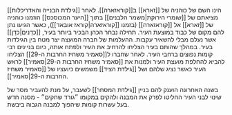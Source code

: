 [[גילדת הבנייה והאדריכלות]] הינו השם של כוהניה של [[זארא]] ב[[קוראזארה]].
לאחר מציאתם של [[שומרי הירוקת|משמר הלבנים]] בתוך [[היער המכוסכס]] הוזמנו כוהניה של [[זארא]] אל [[קוראזארה]] (בזמנו [[קוראזארה|קוראז אובאד]]), כאשר הגיעו נתן להם מקום של כבוד במוצעת העיר.
תחילה נבחר הכהן הבכיר ביותר בעיר, [[כדָנים|כדָן]] אשר נעלם מבלי להשאיר עקבות.
ההעלמות של חברה המועצה יצר מטח בין הגילדות בעיר.
במהלך שהותם בעיר הצליחו להרחיב את העיר ולפתח אותה, כיום בניינים רבי קומות נפוצים ברחבי העיר.
לאחר שחברו ל[[סאמיר משחיז החרבות ה-29]] הצליחו להביא להחלפת מועצת העיר ולמנות את [[סאמיר משחיז החרבות ה-29|סאמיר]] לראש העיר כאשר נציג שלהם ושל [[גילדת הציד]] משמשים כיועציו של [[סאמיר משחיז החרבות ה-29|סאמיר]].

בשנה האחרונה הוענק להם בניין [[גילדת המסחר]] לשעבר, על מנת להעביר מסר של שינוי לבני העיר החליטו לפרק את המבנה ולהקים במקומו ״גורד שחקים״ - מסנה חדש בעל עשרות קומות שיהפוך למבנה הגבוה ביבשת.